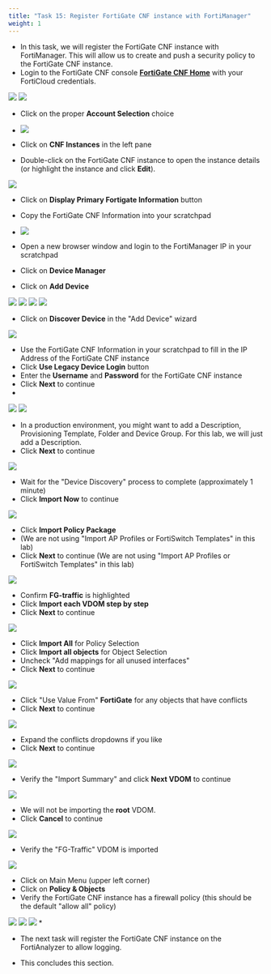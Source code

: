 ```yaml
---
title: "Task 15: Register FortiGate CNF instance with FortiManager"
weight: 1
---
```


* In this task, we will register the FortiGate CNF instance with FortiManager. This will allow us to create and push a security policy to the FortiGate CNF instance.
* Login to the FortiGate CNF console [**FortiGate CNF Home**](https://fortigatecnf.com) with your FortiCloud credentials.

![](../images/image-t15-1.png)
![](../images/image-t15-2.png)

* Click on the proper **Account Selection** choice

* ![](../images/image-t15-3.png)

* Click on **CNF Instances** in the left pane
* Double-click on the FortiGate CNF instance to open the instance details (or highlight the instance and click **Edit**).

![](../images/image-t15-4.png)

* Click on **Display Primary Fortigate Information** button
* Copy the FortiGate CNF Information into your scratchpad

* ![](../images/image-t15-6.png)

* Open a new browser window and login to the FortiManager IP in your scratchpad
* Click on **Device Manager** 
* Click on **Add Device**

![](../images/image-t15-7.png)
![](../images/image-t15-8.png)
![](../images/image-t15-9.png)
![](../images/image-t15-10.png)

* Click on **Discover Device** in the "Add Device" wizard

![](../images/image-t15-11.png)

* Use the FortiGate CNF Information in your scratchpad to fill in the IP Address of the FortiGate CNF instance
* Click **Use Legacy Device Login** button
* Enter the **Username** and **Password** for the FortiGate CNF instance
* Click **Next** to continue
* 
![](../images/image-t15-12.png)
![](../images/image-t15-13.png)

* In a production environment, you might want to add a Description, Provisioning Template, Folder and Device Group. For this lab, we will just add a Description.
* Click **Next** to continue

![](../images/image-t15-14.png)

* Wait for the "Device Discovery" process to complete (approximately 1 minute) 
* Click **Import Now** to continue

![](../images/image-t15-15.png)

* Click **Import Policy Package** 
* (We are not using "Import AP Profiles or FortiSwitch Templates" in this lab)
* Click **Next** to continue (We are not using "Import AP Profiles or FortiSwitch Templates" in this lab)

![](../images/image-t15-16.png)

* Confirm **FG-traffic** is highlighted
* Click **Import each VDOM step by step**
* Click **Next** to continue

![](../images/image-t15-17.png)

* Click **Import All** for Policy Selection
* Click **Import all objects** for Object Selection
* Uncheck "Add mappings for all unused interfaces"
* Click **Next** to continue

![](../images/image-t15-18.png)

* Click "Use Value From" **FortiGate** for any objects that have conflicts
* Click **Next** to continue

![](../images/image-t15-19.png)

* Expand the conflicts dropdowns if you like 
* Click **Next** to continue

![](../images/image-t15-20.png)

* Verify the "Import Summary" and click **Next VDOM** to continue

![](../images/image-t15-21.png)

* We will not be importing the **root** VDOM. 
* Click **Cancel** to continue

![](../images/image-t15-22.png)

* Verify the "FG-Traffic" VDOM is imported

![](../images/image-t15-23.png)

* Click on Main Menu (upper left corner)
* Click on **Policy & Objects**
* Verify the FortiGate CNF instance has a firewall policy (this should be the default "allow all" policy)

![](../images/image-t15-24.png)
![](../images/image-t15-25.png)
![](../images/image-t15-26.png)
* 
* The next task will register the FortiGate CNF instance on the FortiAnalyzer to allow logging.

* This concludes this section.
